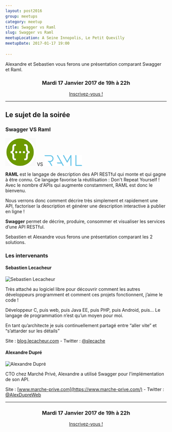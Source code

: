 ```yaml
---
layout: post2016
group: meetups
category: meetup
title: Swagger vs Raml
slug: Swagger vs Raml
meetupLocation: A Seine Innopolis, Le Petit Quevilly
meetupDate: 2017-01-17 19:00

---
```


Alexandre et Sebastien vous ferons une présentation comparant Swagger et Raml.



<div style="text-align: center;">
  <h3>Mardi 17 Janvier 2017 de 19h à 22h</h3>
  <p>
    <a class="button" target="_blank"
    href="https://www.eventbrite.fr/e/billets-swagger-vs-raml-31072484638">
      Inscrivez-vous !
    </a>
  </p>
</div>

----

## Le sujet de la soirée

### Swagger VS Raml

![Logo Swagger](/assets/img/meetup/swagger.png)  VS  ![Logo Swagger](/assets/img/meetup/ramllogo.png)


**RAML** est le langage de description des API RESTful qui monte et qui gagne à être connu. Ce langage favorise la réutilisation : Don't Repeat Yourself ! Avec le nombre d'APIs qui augmente constamment, RAML est donc le bienvenu.

Nous verrons donc comment décrire très simplement et rapidement une API, factoriser la description et générer une description interactive à publier en ligne !


**Swagger** permet de décrire, produire, consommer et visualiser les services d’une API RESTful.

Sebastien et Alexandre vous ferons une présentation comparant les 2 solutions.


### Les intervenants

#### Sebastien Lecacheur


![Sebastien Lecacheur](https://pbs.twimg.com/profile_images/722358213836992512/nfBoZl5a_200x200.jpg)

Très attaché au logiciel libre pour découvrir comment les autres développeurs programment et comment ces projets fonctionnent, j’aime le code !

Développeur C, puis web, puis Java EE, puis PHP, puis Android, puis… Le langage de programmation n’est qu’un moyen pour moi.

En tant qu’architecte je suis continuellement partagé entre “aller vite” et “s’attarder sur les détails”

Site : [blog.lecacheur.com](http://blog.lecacheur.com/) - Twitter : [@slecache](https://twitter.com/slecache)

#### Alexandre Dupré

![Alexandre Dupré](https://pbs.twimg.com/profile_images/2454830730/alexandre_200x200.png) 

CTO chez Marché Privé, Alexandre a utilisé Swagger pour l'implémentation de son API.

Site : [www.marche-prive.com](https://www.marche-prive.com/) - Twitter : [@AlexDupreWeb](https://twitter.com/AlexDupreWeb)

----

<div style="text-align: center;">
  <h3>Mardi 17 Janvier 2017 de 19h à 22h</h3>
  <p>
    <a class="button" target="_blank"
    href="https://www.eventbrite.fr/e/billets-swagger-vs-raml-31072484638">
      Inscrivez-vous !
    </a>
  </p>
</div>
